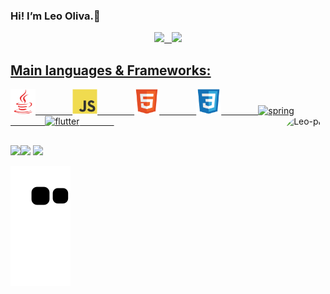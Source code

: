 ### Hi! I’m Leo Oliva.👋
<div align="center">
  <a href="https://github.com/LeoOliva0">
  <img height="160em"  src="https://github-readme-stats.vercel.app/api?username=LeoOliva0&show_icons=true&theme=dark&include_all_commits=true&count_private=true"/>
     &nbsp;
  <img height="160em" src="https://github-readme-stats.vercel.app/api/top-langs/?username=LeoOliva0&layout=compact&langs_count=7&theme=dark"/>
</div>

## Main languages & Frameworks:
<div align="left">
    <img height="40" src="https://raw.githubusercontent.com/devicons/devicon/master/icons/java/java-plain.svg">
    &nbsp;&nbsp;&nbsp;&nbsp;&nbsp;&nbsp;&nbsp;&nbsp;&nbsp;&nbsp;&nbsp;&nbsp;&nbsp;
    <img height="40" src="https://raw.githubusercontent.com/devicons/devicon/master/icons/javascript/javascript-original.svg">
    &nbsp;&nbsp;&nbsp;&nbsp;&nbsp;&nbsp;&nbsp;&nbsp;&nbsp;&nbsp;&nbsp;&nbsp;&nbsp;
    <img height="40" src="https://raw.githubusercontent.com/devicons/devicon/master/icons/html5/html5-original.svg">
    &nbsp;&nbsp;&nbsp;&nbsp;&nbsp;&nbsp;&nbsp;&nbsp;&nbsp;&nbsp;&nbsp;&nbsp;&nbsp;
    <img height="40" src="https://raw.githubusercontent.com/devicons/devicon/master/icons/css3/css3-original.svg">
    &nbsp;&nbsp;&nbsp;&nbsp;&nbsp;&nbsp;&nbsp;&nbsp;&nbsp;&nbsp;&nbsp;&nbsp;&nbsp;
    <img height="40" src="https://www.vectorlogo.zone/logos/springio/springio-icon.svg" alt="spring" >
   &nbsp;&nbsp;&nbsp;&nbsp;&nbsp;&nbsp;&nbsp;&nbsp;&nbsp;&nbsp;&nbsp;&nbsp;&nbsp;
    <img height="40" src="https://www.vectorlogo.zone/logos/flutterio/flutterio-icon.svg" alt="flutter">
   &nbsp;&nbsp;&nbsp;&nbsp;&nbsp;&nbsp;&nbsp;&nbsp;&nbsp;&nbsp;&nbsp;&nbsp;&nbsp;
    <img align="right" alt="Leo-pic" height="150" style="border-radius:50px;"src="https://i.pinimg.com/736x/b8/ed/0f/b8ed0f9a6a3a302e65efb225567e7c89.jpg">
</div>
  
  ##
 
<div> 
  <a href="https://instagram.com/leo_oliva0" target="_blank"><img src="https://img.shields
	


    


	

			

				I know this
				Learn
			

	

	.io/badge/-Instagram-%23E4405F?style=for-the-badge&logo=instagram&logoColor=white" target="_blank"></a>
  <a href = "mailto:leoolivacontato@gmail.com"><img src="https://img.shields.io/badge/-Gmail-%23333?style=for-the-badge&logo=gmail&logoColor=white" target="_blank"></a>
  <a href="https://www.linkedin.com/in/leonardo-oliva0/" target="_blank"><img src="https://img.shields.io/badge/-LinkedIn-%230077B5?style=for-the-badge&logo=linkedin&logoColor=white" target="_blank"></a> 
 
   ![Snake animation](https://github.com/LeoOliva0/LeoOliva0/blob/output/github-contribution-grid-snake.svg)
 
</div>



